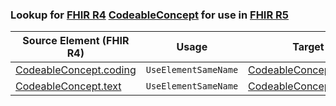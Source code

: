 ### Lookup for [FHIR R4](https://hl7.org/fhir/R4/) [CodeableConcept](https://hl7.org/fhir/R4/CodeableConcept.html) for use in [FHIR R5](https://hl7.org/fhir/R5/)

| Source Element (FHIR R4) | Usage | Target |
| -------------- | ----- | ------ |
| [CodeableConcept.coding](https://hl7.org/fhir/R4/CodeableConcept.html#resource) | `UseElementSameName` | [CodeableConcept.coding](https://hl7.org/fhir/R5/CodeableConcept.html#resource) |
| [CodeableConcept.text](https://hl7.org/fhir/R4/CodeableConcept.html#resource) | `UseElementSameName` | [CodeableConcept.text](https://hl7.org/fhir/R5/CodeableConcept.html#resource) |
